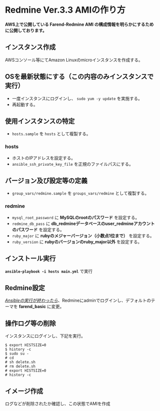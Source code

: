 # Redmine Ver.3.3 AMIの作り方

**AWS上で公開している Farend-Redmine AMI の構成情報を明らかにするために公開しております。**

## インスタンス作成

AWSコンソール等にてAmazon Linuxのmicroインスタンスを作成する。

## OSを最新状態にする（この内容のみインスタンスで実行）

* 一度インスタンスにログインし、 `sudo yum -y update` を実施する。
* 再起動する。

## 使用インスタンスの特定

* `hosts.sample` を `hosts` として複製する。

### hosts

* ホストのIPアドレスを設定する。
* `ansible_ssh_private_key_file` を正規のファイルパスにする。

## バージョン及び設定等の定義

* `group_vars/redmine.sample` を `groups_vars/redmine` として複製する。

### redmine

* `mysql_root_password` に **MySQLのrootのパスワード** を設定する。
* `redmine_db_pass` に **db_redmineデータベースのuser_redmineアカウントのパスワード** を設定する。
* `ruby_major` に **rubyのメジャーバージョン（小数点1位まで）** を設定する。
* `ruby_version` に **rubyのバージョンのruby_major以外** を設定する。

## インストール実行

**`ansible-playbook -i hosts main.yml`** で実行

## Redmine設定

*<u>Ansibleの実行が終わったら</u>*、Redmineにadminでログインし、デフォルトのテーマを **farend_basic** に変更。

## 操作ログ等の削除

インスタンスにログインし、下記を実行。

```
$ export HISTSIZE=0
$ history -c
$ sudo su -
# cd
# sh delete.sh
# rm delete.sh
# export HISTSIZE=0
# history -c
```

## イメージ作成

ログなどが削除されたか確認し、この状態でAMIを作成
